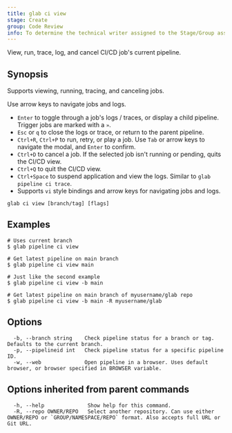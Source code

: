 ```yaml
---
title: glab ci view
stage: Create
group: Code Review
info: To determine the technical writer assigned to the Stage/Group associated with this page, see https://about.gitlab.com/handbook/product/ux/technical-writing/#assignments
---
```


<!--
This documentation is auto generated by a script.
Please do not edit this file directly. Run `make gen-docs` instead.
-->

View, run, trace, log, and cancel CI/CD job's current pipeline.

## Synopsis

Supports viewing, running, tracing, and canceling jobs.

Use arrow keys to navigate jobs and logs.

- `Enter` to toggle through a job's logs / traces, or display a child pipeline.
  Trigger jobs are marked with a `»`.
- `Esc` or `q` to close the logs or trace, or return to the parent pipeline.
- `Ctrl+R`, `Ctrl+P` to run, retry, or play a job. Use `Tab` or arrow keys to
  navigate the modal, and `Enter` to confirm.
- `Ctrl+D` to cancel a job. If the selected job isn't running or pending,
  quits the CI/CD view.
- `Ctrl+Q` to quit the CI/CD view.
- `Ctrl+Space` to suspend application and view the logs. Similar to `glab pipeline ci trace`.
- Supports `vi` style bindings and arrow keys for navigating jobs and logs.

```plaintext
glab ci view [branch/tag] [flags]
```

## Examples

```console
# Uses current branch
$ glab pipeline ci view

# Get latest pipeline on main branch
$ glab pipeline ci view main

# Just like the second example
$ glab pipeline ci view -b main

# Get latest pipeline on main branch of myusername/glab repo
$ glab pipeline ci view -b main -R myusername/glab

```

## Options

```plaintext
  -b, --branch string    Check pipeline status for a branch or tag. Defaults to the current branch.
  -p, --pipelineid int   Check pipeline status for a specific pipeline ID.
  -w, --web              Open pipeline in a browser. Uses default browser, or browser specified in BROWSER variable.
```

## Options inherited from parent commands

```plaintext
  -h, --help              Show help for this command.
  -R, --repo OWNER/REPO   Select another repository. Can use either OWNER/REPO or `GROUP/NAMESPACE/REPO` format. Also accepts full URL or Git URL.
```
